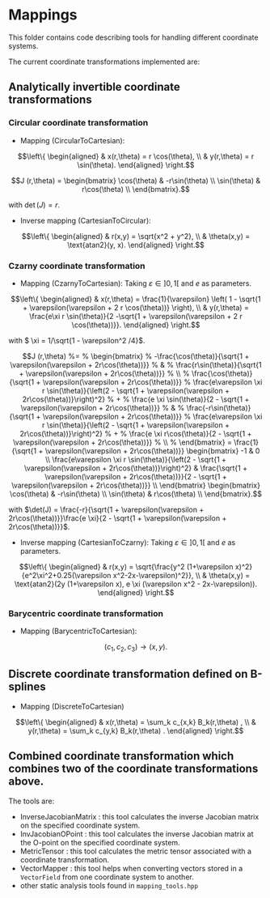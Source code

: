 # Mappings

This folder contains code describing tools for handling different coordinate systems.

The current coordinate transformations implemented are:

## Analytically invertible coordinate transformations
### Circular coordinate transformation
- Mapping (CircularToCartesian):
```math
\left\{
\begin{aligned}
	& x(r,\theta) = r \cos(\theta), \\
	& y(r,\theta) = r \sin(\theta).
\end{aligned}
\right.
```


```math
J (r,\theta) = 
\begin{bmatrix} 
	\cos(\theta) & -r\sin(\theta) \\
	\sin(\theta) &  r\cos(\theta) \\
\end{bmatrix}.
```

with $\det(J) = r$.

- Inverse mapping (CartesianToCircular): 
```math
\left\{
\begin{aligned}
	& r(x,y) = \sqrt{x^2 + y^2}, \\
	& \theta(x,y) = \text{atan2}(y, x).
\end{aligned}
\right.
```

### Czarny coordinate transformation 
- Mapping (CzarnyToCartesian): Taking $\varepsilon \in ]0,1[$ and $e$ as parameters.
```math
\left\{
\begin{aligned}
	& x(r,\theta) = \frac{1}{\varepsilon} \left( 1 - \sqrt{1 + \varepsilon(\varepsilon + 2 r \cos(\theta))} \right), \\
	& y(r,\theta) = \frac{e\xi r \sin(\theta)}{2 -\sqrt{1 + \varepsilon(\varepsilon + 2 r \cos(\theta))}}.
\end{aligned}
\right.
```

with $ \xi = 1/\sqrt{1 - \varepsilon^2 /4}$.

```math
J (r,\theta) 
%= 
% \begin{bmatrix} 
% 	-\frac{\cos(\theta)}{\sqrt{1 + \varepsilon(\varepsilon + 2r\cos(\theta))}} 
% 	& 
% 	\frac{r\sin(\theta)}{\sqrt{1 + \varepsilon(\varepsilon + 2r\cos(\theta))}} 
% 	\\
% 	\frac{\cos(\theta)}{\sqrt{1 + \varepsilon(\varepsilon + 2r\cos(\theta))}} 
% 	\frac{e\varepsilon \xi r \sin(\theta)}{\left(2 - \sqrt{1 + \varepsilon(\varepsilon + 2r\cos(\theta))}\right)^2}
% 	+ 
% 	\frac{e \xi \sin(\theta)}{2 - \sqrt{1 + \varepsilon(\varepsilon + 2r\cos(\theta))}}
% 	& 
% 	\frac{-r\sin(\theta)}{\sqrt{1 + \varepsilon(\varepsilon + 2r\cos(\theta))}} 
% 	\frac{e\varepsilon \xi r \sin(\theta)}{\left(2 - \sqrt{1 + \varepsilon(\varepsilon + 2r\cos(\theta))}\right)^2}
% 	+ 
% 	\frac{e \xi r\cos(\theta)}{2 - \sqrt{1 + \varepsilon(\varepsilon + 2r\cos(\theta))}}
% 	\\
% \end{bmatrix}
= 
\frac{1}{\sqrt{1 + \varepsilon(\varepsilon + 2r\cos(\theta))}}
\begin{bmatrix} 
	-1
	& 
	0 
	\\
	\frac{e\varepsilon \xi r \sin(\theta)}{\left(2 - \sqrt{1 + \varepsilon(\varepsilon + 2r\cos(\theta))}\right)^2}
	& 
	\frac{\sqrt{1 + \varepsilon(\varepsilon + 2r\cos(\theta))}}{2 - \sqrt{1 + \varepsilon(\varepsilon + 2r\cos(\theta))}}
	\\
\end{bmatrix}
\begin{bmatrix} 
	\cos(\theta) & -r\sin(\theta) \\
	\sin(\theta) &  r\cos(\theta) \\
\end{bmatrix}.
```

with $\det(J) = \frac{-r}{\sqrt{1 + \varepsilon(\varepsilon + 2r\cos(\theta))}}\frac{e \xi}{2 - \sqrt{1 + \varepsilon(\varepsilon + 2r\cos(\theta))}}$.

- Inverse mapping (CartesianToCzarny): Taking $\varepsilon \in ]0,1[$ and $e$ as parameters.
```math
\left\{
\begin{aligned}
	& r(x,y) = \sqrt{\frac{y^2 (1+\varepsilon x)^2}{e^2\xi^2+0.25(\varepsilon x^2-2x-\varepsilon)^2}}, \\
	& \theta(x,y) = \text{atan2}(2y (1+\varepsilon x), e \xi (\varepsilon x^2 - 2x-\varepsilon)).
\end{aligned}
\right.
```

### Barycentric coordinate transformation 
- Mapping (BarycentricToCartesian):
```math
	(c_1, c_2, c_3) \rightarrow (x, y).
```

## Discrete coordinate transformation defined on B-splines
- Mapping (DiscreteToCartesian)
```math
\left\{
\begin{aligned}
	& x(r,\theta) = \sum_k c_{x,k} B_k(r,\theta) , \\
	& y(r,\theta) = \sum_k c_{y,k} B_k(r,\theta) .
\end{aligned}
\right.
```


## Combined coordinate transformation which combines two of the coordinate transformations above.

The tools are:
- InverseJacobianMatrix : this tool calculates the inverse Jacobian matrix on the specified coordinate system.
- InvJacobianOPoint : this tool calculates the inverse Jacobian matrix at the O-point on the specified coordinate system.
- MetricTensor : this tool calculates the metric tensor associated with a coordinate transformation.
- VectorMapper : this tool helps when converting vectors stored in a `VectorField` from one coordinate system to another.
- other static analysis tools found in `mapping_tools.hpp`

